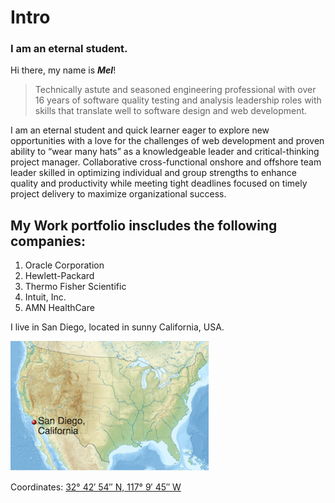 # Intro
### I am an eternal student.

Hi there, my name is _**Mel**_!

> Technically astute and seasoned engineering professional with over 16 years of software quality testing and analysis leadership roles with skills that translate well to software design and web development. 

I am an eternal student and quick learner eager to explore new opportunities with a love for the challenges of web development and proven ability to “wear many hats” as a knowledgeable leader and critical-thinking project manager. Collaborative cross-functional onshore and offshore team leader skilled in optimizing individual and group strengths to enhance quality and productivity while meeting tight deadlines focused on timely project delivery to maximize organizational success.  

## My Work portfolio inscludes the following companies:
1. Oracle Corporation
1. Hewlett-Packard
1. Thermo Fisher Scientific
1. Intuit, Inc.
1. AMN HealthCare




I live in San Diego, located in sunny California, USA.  

![San Diego](https://github.com/MelindaHasselbring/resume/blob/master/assets/images/sd4.png) 

Coordinates: [32° 42′ 54″ N, 117° 9′ 45″ W](https://tools.wmflabs.org/geohack/geohack.php?pagename=San_Diego&params=32_42_54_N_117_09_45_W_region:US-CA_type:city(1307402))
